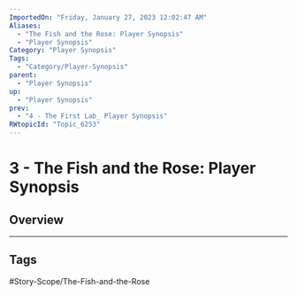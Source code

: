 ```yaml
---
ImportedOn: "Friday, January 27, 2023 12:02:47 AM"
Aliases:
  - "The Fish and the Rose: Player Synopsis"
  - "Player Synopsis"
Category: "Player Synopsis"
Tags:
  - "Category/Player-Synopsis"
parent:
  - "Player Synopsis"
up:
  - "Player Synopsis"
prev:
  - "4 - The First Lab_ Player Synopsis"
RWtopicId: "Topic_6253"
---
```

# 3 - The Fish and the Rose: Player Synopsis
## Overview

---
## Tags
#Story-Scope/The-Fish-and-the-Rose

